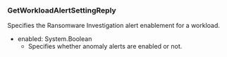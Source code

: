 ### GetWorkloadAlertSettingReply
Specifies the Ransomware Investigation alert enablement for a workload.

- enabled: System.Boolean
  - Specifies whether anomaly alerts are enabled or not.
